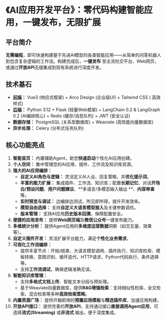 # **《AI应用开发平台》：零代码构建智能应用，一键发布，无限扩展**

## **平台简介**

**无需编程**，即可快速构建基于先进AI模型的各类智能应用——从简单的问答机器人到包含复杂逻辑的工作流。构建完成后，**一键发布**
至主流社交平台、Web网页，或通过**开放API**无缝集成到现有系统进行深度开发。

## **技术基石**

* **[前端](https://github.com/caixr9527/bdjw-ai-web.git)：** Vue3 (响应式框架) + Arco Design (企业级UI) + Tailwind CSS (
  高效样式)
* **[后端](https://github.com/caixr9527/bdjw-ai-ops.git)：** Python 3.12 + Flask (轻量Web框架) + LangChain 0.2 &
  LangGraph 0.2 (AI编排核心) + Redis (缓存/消息队列) + JWT (安全认证)
* **数据存储：** PostgreSQL (关系型数据库) + Weaviate (高性能向量数据库)
* **异步处理：** Celery (分布式任务队列)

## **核心功能亮点**

1. **智能首页：** 内置辅助Agent，助您**快速启动**个性化AI应用创建。
2. **个人空间：** 集中管理您的AI应用、插件、工作流及知识库资源。
3. **强大的AI应用编排：**
    * **自定义AI角色与逻辑：** 灵活定义AI人设、回复策略，并**优化提示词**。
    * **丰富的能力扩展：** 集成插件、工作流、知识库；配置**长期记忆**、对话**开场白/预设问题**、**用户问题建议**、**多语言/多模态输入输出
      **、**内容审查**等。
    * **实时预览与调试：** 边编排边测试，所见即所得，提升开发效率。
    * **模型自由选择：** 支持**自定义大语言模型接入**及关键参数调优。
    * **版本管理：** 支持AI应用**历史版本回溯**，保障配置安全。
4. **便捷的应用发布：** 提供**Web网页端**及**微信公众号**一键发布能力。
5. **多维统计分析：** 提供Agent应用的**多维度运营数据**洞察（如交互量、效果等）。
6. **自定义插件开发：** 灵活扩展平台能力，满足**个性化业务需求**。
7. **可视化工作流编排：**
    * 提供丰富节点：开始/结束、大语言模型调用、插件执行、知识库检索、模板转换、意图识别、循环迭代、HTTP请求、Python代码执行、条件选择等。
    * 支持**工作流调试**，确保逻辑准确无误。
8. **智能知识库管理：**
    * 支持**多格式文档上传**、智能文本分段与预处理。
    * 基于Weaviate向量数据库，提供**RAG增强检索**：支持相似性检索、全文检索、混合检索等多种**高效检索策略**。
9. **内置资源广场：** 提供开箱即用的**预置应用模板**与**精选插件库**，加速应用构建。
10. **开放API接口：** 提供完善的**开放API**，支持通过接口**直接调用Agent应用**，可选择**流式(Streaming)** 或**非流式**
    输出，便于深度集成。
